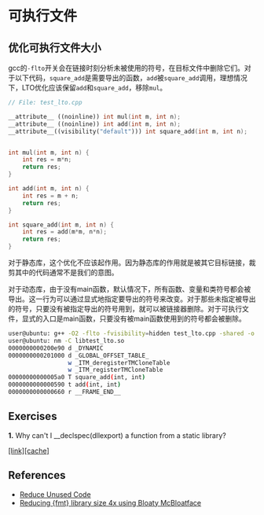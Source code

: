 # 可执行文件

## 优化可执行文件大小

gcc的`-flto`开关会在链接时刻分析未被使用的符号，在目标文件中删除它们。对于以下代码，`square_add`是需要导出的函数，`add`被`square_add`调用，理想情况下，LTO优化应该保留`add`和`square_add`，移除`mul`。

```cpp
// File: test_lto.cpp

__attribute__ ((noinline)) int mul(int m, int n);
__attribute__ ((noinline)) int add(int m, int n);
__attribute__((visibility("default"))) int square_add(int m, int n);


int mul(int m, int n) {
    int res = m*n;
    return res;
}

int add(int m, int n) {
    int res = m + n;
    return res;
}

int square_add(int m, int n) {
    int res = add(m*m, n*n);
    return res;
}
```

对于静态库，这个优化不应该起作用。因为静态库的作用就是被其它目标链接，裁剪其中的代码通常不是我们的意图。

对于动态库，由于没有main函数，默认情况下，所有函数、变量和类符号都会被导出。这一行为可以通过显式地指定要导出的符号来改变。对于那些未指定被导出的符号，只要没有被指定导出的符号用到，就可以被链接器删除。对于可执行文件，显式的入口是main函数，只要没有被main函数使用到的符号都会被删除。

```bash
user@ubuntu: g++ -O2 -flto -fvisibility=hidden test_lto.cpp -shared -o libtest_lto.so
user@ubuntu: nm -C libtest_lto.so
0000000000200e90 d _DYNAMIC
0000000000201000 d _GLOBAL_OFFSET_TABLE_
                 w _ITM_deregisterTMCloneTable
                 w _ITM_registerTMCloneTable
00000000000005a0 T square_add(int, int)
0000000000000590 t add(int, int)
0000000000000660 r __FRAME_END__
```

## Exercises

**1.** Why can't I __declspec(dllexport) a function from a static library?

[[link]](https://devblogs.microsoft.com/oldnewthing/20140321-00/?p=1433)[[cache]](why_cant_export_function_from_static_library.html)

## References

* [Reduce Unused Code](https://tetzank.github.io/posts/removing-unused-code/)
* [Reducing {fmt} library size 4x using Bloaty McBloatface](https://www.zverovich.net/2020/05/21/reducing-library-size.html)